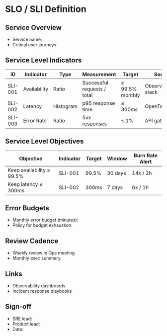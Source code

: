 # SLO / SLI Definition

## Service Overview
- Service name:
- Critical user journeys:

## Service Level Indicators
| ID | Indicator | Type | Measurement | Target | Source |
| --- | --- | --- | --- | --- | --- |
| SLI-001 | Availability | Ratio | Successful requests / total | ≥ 99.5% monthly | Observability stack |
| SLI-002 | Latency | Histogram | p95 response time | ≤ 300ms | OpenTelemetry |
| SLI-003 | Error Rate | Ratio | 5xx responses | ≤ 1% | API gateway |

## Service Level Objectives
| Objective | Indicator | Target | Window | Burn Rate Alert |
| --- | --- | --- | --- | --- |
| Keep availability ≥ 99.5% | SLI-001 | 99.5% | 30 days | 14x / 2h |
| Keep latency ≤ 300ms | SLI-002 | 300ms | 7 days | 6x / 1h |

## Error Budgets
- Monthly error budget (minutes):
- Policy for budget exhaustion:

## Review Cadence
- Weekly review in Ops meeting.
- Monthly exec summary.

## Links
- Observability dashboards
- Incident response playbooks

## Sign-off
- SRE lead:
- Product lead:
- Date:

